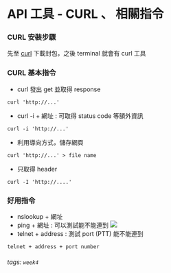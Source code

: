 # API 工具 - CURL 、 相關指令
### CURL 安裝步驟
先至 [curl](https://curl.haxx.se) 下載封包，之後 terminal 就會有 curl 工具
### CURL 基本指令
- curl 發出 get 並取得 response
```javascript=
curl 'http://...'
```
- curl -i + 網址 : 可取得 status code 等額外資訊
```javascript=
curl -i 'http://...'
```
- 利用導向方式，儲存網頁
```javascript=
curl 'http://...' > file name
```
- 只取得 header
```javascript=
curl -I 'http://....'
```

### 好用指令
- nslookup + 網址
- ping + 網址 : 可以測試能不能連到
![](https://i.imgur.com/iA2U80K.png)
- telnet + address : 測試 port (PTT) 能不能連到
```javascript=
telnet + address + port number
```

###### tags: `week4`